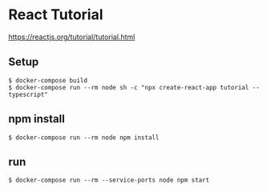 # React Tutorial
https://reactjs.org/tutorial/tutorial.html

## Setup
```
$ docker-compose build
$ docker-compose run --rm node sh -c "npx create-react-app tutorial --typescript"
```

## npm install
```
$ docker-compose run --rm node npm install
```

## run
```
$ docker-compose run --rm --service-ports node npm start